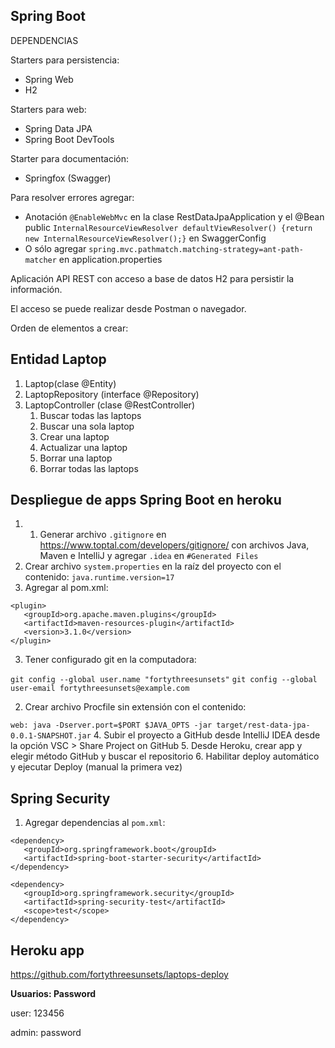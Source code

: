 ## Spring Boot

DEPENDENCIAS

Starters para persistencia:
* Spring Web
* H2

Starters para web:
* Spring Data JPA
* Spring Boot DevTools

Starter para documentación:
* Springfox (Swagger)

Para resolver errores agregar:
* Anotación `@EnableWebMvc` en la clase RestDataJpaApplication
  y el @Bean public `InternalResourceViewResolver defaultViewResolver() {return new InternalResourceViewResolver();}` en SwaggerConfig
* O sólo agregar `spring.mvc.pathmatch.matching-strategy=ant-path-matcher` en application.properties


Aplicación API REST con acceso a base de datos H2 para persistir la información.

El acceso se puede realizar desde Postman o navegador.

Orden de elementos a crear:

## Entidad Laptop
1. Laptop(clase @Entity)
2. LaptopRepository (interface @Repository)
3. LaptopController (clase @RestController)
    1. Buscar todas las laptops
    2. Buscar una sola laptop
    3. Crear una laptop
    4. Actualizar una laptop
    5. Borrar una laptop
    6. Borrar todas las laptops

## Despliegue de apps Spring Boot en heroku

1. 1. Generar archivo `.gitignore` en https://www.toptal.com/developers/gitignore/ con archivos Java, Maven e IntelliJ y agregar `.idea` en `#Generated Files`
2. Crear archivo `system.properties` en la raíz del proyecto con el contenido:
   `java.runtime.version=17`
3. Agregar al pom.xml:
```
<plugin>
   <groupId>org.apache.maven.plugins</groupId>
   <artifactId>maven-resources-plugin</artifactId>
   <version>3.1.0</version>
</plugin>
```
3. Tener configurado git en la computadora:

`git config --global user.name "fortythreesunsets"`
`git config --global user-email fortythreesunsets@example.com`

2. Crear archivo Procfile sin extensión con el contenido:

`web: java -Dserver.port=$PORT $JAVA_OPTS -jar target/rest-data-jpa-0.0.1-SNAPSHOT.jar`
4. Subir el proyecto a GitHub desde IntelliJ IDEA desde la opción VSC > Share Project on GitHub
5. Desde Heroku, crear app y elegir método GitHub y buscar el repositorio
6. Habilitar deploy automático y ejecutar Deploy (manual la primera vez)

## Spring Security
1. Agregar dependencias al `pom.xml`:
```
<dependency>
   <groupId>org.springframework.boot</groupId>
   <artifactId>spring-boot-starter-security</artifactId>
</dependency>

<dependency>
   <groupId>org.springframework.security</groupId>
   <artifactId>spring-security-test</artifactId>
   <scope>test</scope>
</dependency>
```

## Heroku app
https://github.com/fortythreesunsets/laptops-deploy

**Usuarios: Password**

user: 123456

admin: password
